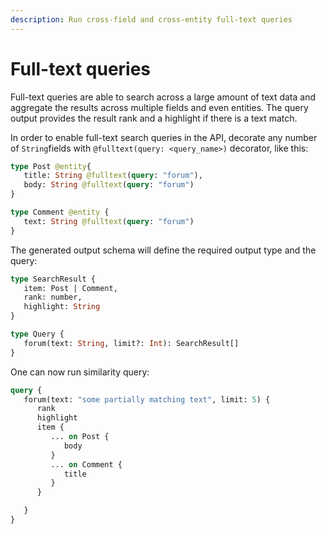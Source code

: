 ```yaml
---
description: Run cross-field and cross-entity full-text queries
---
```


# Full-text queries

Full-text queries are able to search across a large amount of text data and aggregate the results across multiple fields and even entities. The query output provides the result rank and a highlight if there is a text match.

In order to enable full-text search queries in the API, decorate any number of `String`fields with `@fulltext(query: <query_name>)` decorator, like this:

```graphql
type Post @entity{
   title: String @fulltext(query: "forum"),
   body: String @fulltext(query: "forum")
}

type Comment @entity {
   text: String @fulltext(query: "forum")
}
```

The generated output schema will define the required output type and the query:

```graphql
type SearchResult {
   item: Post | Comment,
   rank: number, 
   highlight: String
}

type Query {
   forum(text: String, limit?: Int): SearchResult[]
}
```

One can now run similarity query:

```graphql
query {
   forum(text: "some partially matching text", limit: 5) {
      rank
      highlight 
      item {
         ... on Post {
            body
         }
         ... on Comment {
            title
         }
      }

   }
}
```

